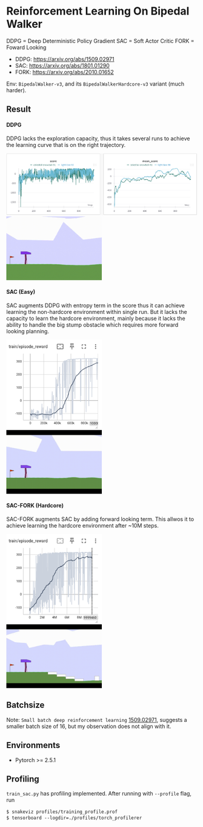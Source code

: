 # Reinforcement Learning On Bipedal Walker

DDPG = Deep Deterministic Policy Gradient
SAC = Soft Actor Critic
FORK = Foward Looking


* DDPG: https://arxiv.org/abs/1509.02971
* SAC: https://arxiv.org/abs/1801.01290
* FORK: https://arxiv.org/abs/2010.01652

Env: `BipedalWalker-v3`, and its `BipedalWalkerHardcore-v3` variant (much harder).

## Result
#### DDPG
DDPG lacks the exploration capacity, thus it takes several runs to achieve the learning curve that is on the right trajectory.

<img src="images/LunarLander.png" width="100%" height="50%">

<img src="images/animation_dupg.gif" width="50%" height="50%">

#### SAC (Easy)
SAC augments DDPG with entropy term in the score thus it can achieve learning the non-hardcore environment within single run. But it lacks the capacity to learn the hardcore environment, mainly because it lacks the ability to handle the big stump obstacle which requires more forward looking planning.

<img src="images/episode_reward_sac_nonhardcore.png" width="50%" height="50%">

<img src="images/animation_sac_nonhardcore.gif" width="50%" height="50%">

#### SAC-FORK (Hardcore)
SAC-FORK augments SAC by adding forward looking term. This allwos it to achieve learning the hardcore environment after ~10M steps.

<img src="images/episode_reward_sac_fork_hardcore.png" width="50%" height="50%">

<img src="images/animation_sac_fork_hardcore.gif" width="50%" height="50%">

## Batchsize
Note: `Small batch deep reinforcement learning` [1509.02971](https://arxiv.org/abs/1509.02971), suggests a smaller batch size of 16, but my observation does not align with it.


## Environments

* Pytorch >= 2.5.1

## Profiling
`train_sac.py` has profiling implemented. After running with `--profile` flag, run
```
$ snakeviz profiles/training_profile.prof
$ tensorboard --logdir=./profiles/torch_profilerer
```
